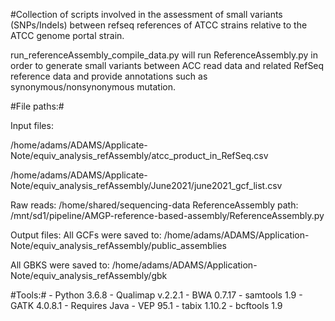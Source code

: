 #Collection of scripts involved in the assessment of small variants (SNPs/Indels) between refseq references of ATCC strains relative to the ATCC genome portal strain.

run_referenceAssembly_compile_data.py will run ReferenceAssembly.py in order to generate small variants between ACC read data and related RefSeq reference data and provide annotations such as synonymous/nonsynonymous mutation.

#File paths:#

Input files:

/home/adams/ADAMS/Applicate-Note/equiv_analysis_refAssembly/atcc_product_in_RefSeq.csv 

/home/adams/ADAMS/Applicate-Note/equiv_analysis_refAssembly/June2021/june2021_gcf_list.csv 

Raw reads: /home/shared/sequencing-data ReferenceAssembly path: /mnt/sd1/pipeline/AMGP-reference-based-assembly/ReferenceAssembly.py 

Output files: All GCFs were saved to: /home/adams/ADAMS/Application-Note/equiv_analysis_refAssembly/public_assemblies 

All GBKS were saved to: /home/adams/ADAMS/Application-Note/equiv_analysis_refAssembly/gbk

#Tools:# - Python 3.6.8 - Qualimap v.2.2.1 - BWA 0.7.17 - samtools 1.9 - GATK 4.0.8.1 - Requires Java - VEP 95.1 - tabix 1.10.2 - bcftools 1.9